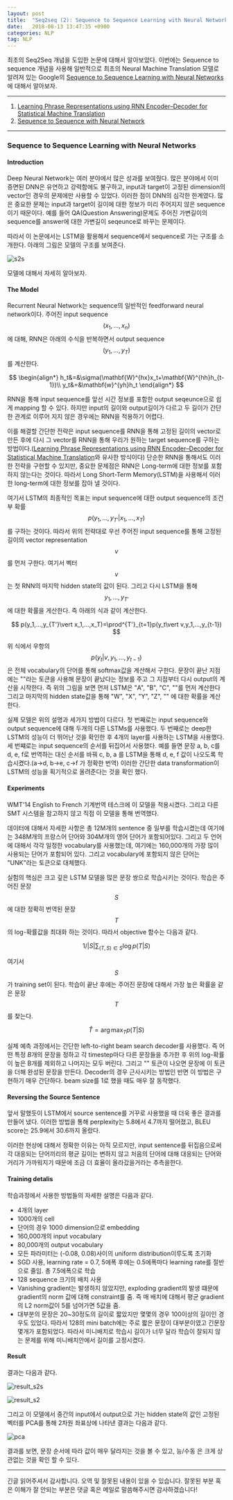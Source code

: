 ```yaml
---
layout: post
title:  "Seq2seq (2): Sequence to Sequence Learning with Neural Networks"
date:   2018-08-13 13:47:35 +0900
categories: NLP
tag: NLP
---
```


최초의 Seq2Seq 개념을 도입한 논문에 대해서 알아보았다. 이번에는 Sequence to sequence 개념을 사용해 일반적으로 최초의 Neural Machine Translation 모델로 알려져 있는 Google의 [Sequence to Sequence Learning with Neural Networks](https://papers.nips.cc/paper/5346-sequence-to-sequence-learning-with-neural-networks.pdf)에 대해서 알아보자.

---

1. [Learning Phrase Representations using RNN Encoder–Decoder for Statistical Machine Translation](https://reniew.github.io/31)
2. [Sequence to Sequence with Neural Network](https://reniew.github.io/35)

---


### Sequence to Sequence Learning with Neural Networks



#### Introduction

Deep Neural Network는 여러 분야에서 많은 성과를 보여줬다. 많은 분야에서 이미 증면된 DNN은 유연하고 강력함에도 불구하고, input과 target이 고정된 dimension의 vector인 경우의 문제에만 사용할 수 있었다. 이러한 점이 DNN의 심각한 한계였다. 많은 중요한 문제는 input과 target이 길이에 대한 정보가 미리 주어지지 않은 sequence이기 때문이다. 예를 들어 QA(Question Answering)문제도 주어진 가변길이의 sequence를 answer에 대한 가변길이 seqeunce로 바꾸는 문제이다.

따라서 이 논문에서는 LSTM을 활용해서 sequence에서 sequence로 가는 구조를 소개한다. 아래의 그림은 모델의 구조를 보여준다.

![s2s](https://i.imgur.com/KK3SZzU.jpg)

모델에 대해서 자세히 알아보자.

#### The Model

Recurrent Neural Network는 sequence의 일반적인 feedforward neural network이다. 주어진 input sequence $$(x_1,...,x_n)$$에 대해, RNN은 아래의 수식을 반복하면서 output sequence $$(y_1,...,y_T)$$를 계산한다.

$$
\begin{align*}
h_t&=&\sigma(\mathbf{W}^{hx}x_t+\mathbf{W}^{hh}h_{t-1})\\
y_t&=&\mathbf{w}^{yh}h_t
\end{align*}
$$

RNN을 통해 input sequence를 앞선 시간 정보를 포함한 output seqeunce으로 쉽게 mapping 할 수 있다. 하지만 input의 길이와 output길이가 다르고 두 길이가 간단한 관계로 이루어 지지 않은 경우에는 RNN을 적용하기 어렵다.

이를 해결할 간단한 전략은 input sequence를 RNN을 통해 고정된 길이의 vector로 만든 후에 다시 그 vector를 RNN을 통해 우리가 원하는 target sequence를 구하는 방법이다.([Learning Phrase Representations using RNN Encoder–Decoder for Statistical Machine Translation](https://arxiv.org/abs/1406.1078)와 유사한 방식이다) 단순한 RNN을 통해서도 이러한 전략을 구현할 수 있지만, 중요한 문제점은 RNN은 Long-term에 대한 정보를 포함하지 않는다는 것이다. 따라서 Long Short-Term Memory(LSTM)을 사용해서 이러한 long-term에 대한 정보를 잡아 낼 것이다.

여기서 LSTM의 최종적인 목표는 input sequence에 대한 output sequence의 조건부 확률 $$p(y_1,...,y_{T'}\vert x_1,...,x_T)$$를 구하는 것이다. 따라서 위의 전략대로 우선 주어진 input sequence를 통해 고정된 길이의 vector representation $$v$$를 먼저 구한다. 여기서 벡터 $$v$$는 첫 RNN의 마지막 hidden state의 값이 된다. 그리고 다시 LSTM을 통해 $$y_1,...,y_{T'}$$에 대한 확률을 게산한다. 즉 아래의 식과 같이 계산한다.

$$
p(y_1,...,y_{T'}\vert x_1,...,x_T)=\prod^{T'}_{t=1}p(y_t\vert v,y_1,...,y_{t-1})
$$

위 식에서 우항의 $$p(y_t\vert v,y_1,...,y_{t-1})$$은 전체 vocabulary의 단어를 통해 softmax값을 계산해서 구한다. 문장이 끝난 지점에는 "<EOS>"라는 토큰을 사용해 문장이 끝났다는 정보를 주고 그 지점부터 다시 output의 계산을 시작한다. 즉 위의 그림을 보면 먼저 LSTM은 "A", "B", "C", "<EOS>"를 먼저 계산한다 그리고 마지막의 hidden state값을 통해 "W", "X", "Y", "Z", "<EOS>" 에 대한 확률을 계산한다.

실제 모델은 위의 설명과 세가지 방법이 다르다. 첫 번째로는 input sequence와 output sequence에 대해 두개의 다른 LSTMs를 사용했다. 두 번째로는 deep한 LSTM의 성능이 더 뛰어난 것을 확인한 후 4개의 layer를 사용하는 LSTM을 사용했다. 세 번쨰로는 input sequence의 순서를 뒤집어서 사용했다. 예를 들면 문장 a, b, c를 d, e, f로 번역하는 대신 순서를 바꿔 c, b, a 를 LSTM을 통해 d, e, f 값이 나오도록 학습시켰다.(a->d, b->e, c->f 가 정확한 번역) 이러한 간단한 data transformation이 LSTM의 성능을 획기적으로 올려준다는 것을 확인 했다.

#### Experiments

WMT'14 English to French 기계번역 테스크에 이 모델을 적용시켰다. 그리고 다른 SMT 시스템을 참고하지 않고 직접 이 모델을 통해 번역했다.

데이터에 대해서 자세한 사항은 총 12M개의 sentence 중 일부를 학습시켰는데 여기에는 348M개의 프랑스어 단어와 304M개의 영어 단어가 포함되어있다. 그리고 두 언어에 대해서 각각 일정한 vocabulary를 사용했는데, 여기에는 160,000개의 가장 많이 사용되는 단어가 포함되어 있다. 그리고 vocabulary에 포함되지 않은 단어는 "UNK"라는 토큰으로 대체했다.

실험의 핵심은 크고 깊은 LSTM 모델을 많은 문장 쌍으로 학습시키는 것이다. 학습은 주어진 문장 $$S$$에 대한 정확히 번역된 문장 $$T$$의 log-확률값을 최대화 하는 것이다. 따라서 objective 함수는 다음과 같다.

$$
1/\vert S\vert\sum_{(T,S)\in S}\log p(T\vert S)
$$

여기서 $$S$$가 training set이 된다. 학습이 끝난 후에는 주어진 문장에 대해서 가장 높은 확률을 같은 문장 $$T$$를 찾는다.

$$
\hat{T}=\arg\max_T p(T\vert S)
$$

실제 예측 과정에서는 간단한 left-to-right beam search decoder를 사용했다. 즉 어떤 특정 $B$개의 문장을 정하고 각 timestep마다 다른 문장들을 추가한 후 위의 log-확률이 높은 B개를 제외하고 나머지는 모두 버린다. 그리고 "<EOS>" 토큰이 나오면  문장에 이 토큰을 더해 완성된 문장을 만든다. Decoder의 경우 근사시키는 방법인 반면 이 방법은 구현하기 매우 간단하다. beam size를 1로 했을 때도 매우 잘 동작했다.

#### Reversing the Source Sentence

앞서 말했듯이 LSTM에서 source sentence를 거꾸로 사용했을 때 더욱 좋은 결과를 만들어 냈다. 이러한 방법을 통해 perplexity는 5.8에서 4.7까지 떨어졌고, BLEU score는 25.9에서 30.6까지 올랐다.

이러한 현상에 대해서 정확한 이유는 아직 모르지만, input sentence를 뒤집음으로써 각 대응되는 단어끼리의 평균 길이는 변하지 않고 처음의 단어에 대해 대응되는 단어와 거리가 가까워지기 때문에 조금 더 효율이 올라갔을거라는 추측을한다.

#### Training detalis

학습과정에서 사용한 방법들의 자세한 설명은 다음과 같다.

* 4개의 layer
* 1000개의 cell
* 단어의 경우 1000 dimension으로 embedding
* 160,000개의 input vocabulary
* 80,000개의 output vocabulary
* 모든 파라미터는 (-0.08, 0.08)사이의 uniform distribution이루도록 초기화
* SGD 사용, learning rate = 0.7, 5에폭 후에는 0.5에폭마다 learning rate를 절반으로 줄임. 총 7.5에폭으로 학습
* 128 sequence 크기의 배치 사용
* Vanishing gradient는 발생하지 않았지만, exploding gradient의 발생 떄문에 gradient의 norm 값에 대해 constraint를 줌. 즉 매 배치에 대해서 평균 gradient의 L2 norm값이 5를 넘어가면 5값을 줌.
* 대부분의 문장은 20~30정도의 길이로 짧았지만 몇몇의 경우 100이상의 길이인 경우도 있었다. 따라서 128의 mini batch에는 주로 짧은 문장이 대부분이였고 긴문장 몇개가 포함되었다. 따라서 미니배치로 학습시 길이가 너무 달라 학습이 잘되지 않는 문제를 위해 미니배치안에서 길이를 고정시켰다.

#### Result

결과는 다음과 같다.

![result_s2s](https://i.imgur.com/FrZJLbd.jpg)

![result_s2](https://i.imgur.com/RhjACoH.jpg)


그리고 이 모델에서 중간의 input에서 output으로 가는 hidden state의 값인 고정된 벡터를 PCA를 통해 2차원 좌표상에 나타낸 결과는 다음과 같다.

![pca](https://i.imgur.com/7S4U55z.jpg)

결과를 보면, 문장 순서에 따라 값이 매우 달라지는 것을 볼 수 있고, 능/수동 은 크게 상관없는 것을 확인 할 수 있다.


---

긴글 읽어주셔서 감사합니다. 오역 및 잘못된 내용이 있을 수 있습니다. 잘못된 부분 혹은 이해가 잘 안되는 부분은 댓글 혹은 메일로 말씀해주시면 감사하겠습니다!
